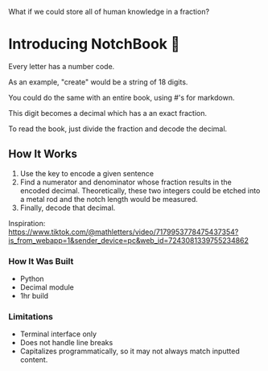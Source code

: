 What if we could store all of human knowledge in a fraction?

# Introducing NotchBook 📖

Every letter has a number code.

As an example, "create" would be a string of 18 digits.

You could do the same with an entire book, using #'s for markdown.

This digit becomes a decimal which has a an exact fraction.

To read the book, just divide the fraction and decode the decimal.

## How It Works

1. Use the key to encode a given sentence
2. Find a numerator and denominator whose fraction results in the encoded decimal. Theoretically, these two integers could be etched into a metal rod and the notch length would be measured.
3. Finally, decode that decimal.

Inspiration: https://www.tiktok.com/@mathletters/video/7179953778475437354?is_from_webapp=1&sender_device=pc&web_id=7243081339755234862

### How It Was Built

- Python
- Decimal module
- 1hr build

### Limitations

- Terminal interface only
- Does not handle line breaks
- Capitalizes programmatically, so it may not always match inputted content.
